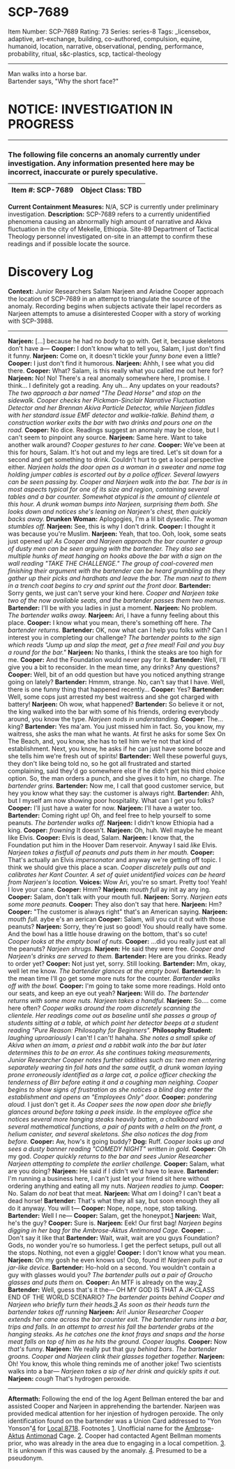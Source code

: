 # SCP-7689
Item Number: SCP-7689
Rating: 73
Series: series-8
Tags: _licensebox, adaptive, art-exchange, building, co-authored, compulsion, equine, humanoid, location, narrative, observational, pending, performance, probability, ritual, s&c-plastics, scp, tactical-theology

---

Man walks into a horse bar.  
Bartender says, "Why the short face?"
# NOTICE: INVESTIGATION IN PROGRESS
* * *
### The following file concerns an anomaly currently under investigation. Any information presented here may be incorrect, inaccurate or purely speculative.
  
  
**Item #:** SCP-7689 | **Object Class:** TBD  
---|---  
**Current Containment Measures:** N/A, SCP is currently under preliminary investigation.
**Description:** SCP-7689 refers to a currently unidentified phenomena causing an abnormally high amount of narrative and Akiva fluctuation in the city of Mekelle, Ethiopia. Site-89 Department of Tactical Theology personnel investigated on-site in an attempt to confirm these readings and if possible locate the source.
# Discovery Log
**Context:** Junior Researchers Salam Narjeen and Ariadne Cooper approach the location of SCP-7689 in an attempt to triangulate the source of the anomaly. Recording begins when subjects activate their lapel recorders as Narjeen attempts to amuse a disinterested Cooper with a story of working with SCP-3988.
* * *
**Narjeen:** […] because he had no _body_ to go with. Get it, because skeletons don't have a—
**Cooper:** I don't know what to tell you, Salam, I just don't find it funny.
**Narjeen:** Come on, it doesn't tickle your _funny bone_ even a little?
**Cooper:** I just don't find it humorous.
**Narjeen:** Ahhh, I see what you did there.
**Cooper:** What? Salam, is this really what you called me out here for?
**Narjeen:** No! No! There's a real anomaly somewhere here, I promise. I think… I definitely got a reading. Any uh… Any updates on your readouts?
_The two approach a bar named "The Dead Horse" and stop on the sidewalk. Cooper checks her Pickman-Sinclair Narrative Fluctuation Detector and her Brennan Akiva Particle Detector, while Narjeen fiddles with her standard issue EMF detector and walkie-talkie. Behind them, a construction worker exits the bar with two drinks and pours one on the road._
**Cooper:** No dice. Readings suggest an anomaly may be close, but I can't seem to pinpoint any source.
**Narjeen:** Same here. Want to take another walk around?
_Cooper gestures to her cane._
**Cooper:** We've been at this for hours, Salam. It's hot out and my legs are tired. Let's sit down for a second and get something to drink. Couldn't hurt to get a local perspective either.
_Narjeen holds the door open as a woman in a sweater and name tag holding jumper cables is escorted out by a police officer. Several lawyers can be seen passing by. Cooper and Narjeen walk into the bar._
_The bar is in most aspects typical for one of its size and region, containing several tables and a bar counter. Somewhat atypical is the amount of clientele at this hour._
_A drunk woman bumps into Narjeen, surprising them both. She looks down and notices she's leaning on Narjeen's chest, then quickly backs away._
**Drunken Woman:** Aplogogies, I'm a lil bit dysexlic.
_The woman stumbles off._
**Narjeen:** See, this is why I don't drink.
**Cooper:** I thought it was because you're Muslim.
**Narjeen:** Yeah, that too. Ooh, look, some seats just opened up!
_As Cooper and Narjeen approach the bar counter a group of dusty men can be seen arguing with the bartender. They also see multiple hunks of meat hanging on hooks above the bar with a sign on the wall reading "TAKE THE CHALLENGE."_
_The group of coal-covered men finishing their argument with the bartender can be heard grumbling as they gather up their picks and hardhats and leave the bar. The man next to them in a trench coat begins to cry and sprint out the front door._
**Bartender:** Sorry gents, we just can't serve your kind here.
_Cooper and Narjeen take two of the now available seats, and the bartender passes them two menus._
**Bartender:** I'll be with you ladies in just a moment.
**Narjeen:** No problem.
_The bartender walks away._
**Narjeen:** Ari, I have a funny feeling about this place.
**Cooper:** I know what you mean, there's something off here.
_The bartender returns._
**Bartender:** OK, now what can I help you folks with? Can I interest you in completing our challenge?
_The bartender points to the sign which reads "Jump up and slap the meat, get a free meal! Fail and you buy a round for the bar."_
**Narjeen:** No thanks, I think the steaks are too high for me.
**Cooper:** And the Foundation would never pay for it.
**Bartender:** Well, I'll give you a bit to reconsider. In the mean time, any drinks? Any questions?
**Cooper:** Well, bit of an odd question but have you noticed anything strange going on lately?
**Bartender:** Hmmm, strange. No, can't say that I have. Well, there is one funny thing that happened recently…
**Cooper:** Yes?
**Bartender:** Well, some cops just arrested my best waitress and she got charged with battery!
**Narjeen:** Oh wow, what happened?
**Bartender:** So believe it or not, the king walked into the bar with some of his friends, ordering everybody around, you know the type.
_Narjeen nods in understanding._
**Cooper:** The… king?
**Bartender:** Yes ma'am. You just missed him in fact. So, you know, my waitress, she asks the man what he wants. At first he asks for some Sex On The Beach, and, you know, she has to tell him we're not that kind of establishment. Next, you know, he asks if he can just have some booze and she tells him we're fresh out of spirits!
**Bartender:** Well these powerful guys, they don't like being told no, so he got all frustrated and started complaining, said they'd go somewhere else if he didn't get his third choice option. So, the man orders a punch, and she gives it to him, no charge.
_The bartender grins._
**Bartender:** Now me, I call that good customer service, but hey you know what they say: the customer is always right.
**Bartender:** Ahh, but I myself am now showing poor hospitality. What can I get you folks?
**Cooper:** I'll just have a water for now.
**Narjeen:** I'll have a water too.
**Bartender:** Coming right up! Oh, and feel free to help yourself to some peanuts.
_The bartender walks off._
**Narjeen:** I didn't know Ethiopia had a king.
**Cooper:** _frowning_ It doesn't.
**Narjeen:** Oh, huh. Well maybe he meant like Elvis.
**Cooper:** Elvis is dead, Salam.
**Narjeen:** I know that, the Foundation put him in the Hoover Dam reservoir. Anyway I said _like_ Elvis.
_Narjeen takes a fistfull of peanuts and puts them in her mouth._
**Cooper:** That's actually an Elvis _impersonator_ and anyway we're getting off topic. I think we should give this place a scan.
_Cooper discretely pulls out and calibrates her Kant Counter._
_A set of quiet unidentified voices can be heard from Narjeen's location._
**Voices:** Wow Ari, you're so smart. Pretty too! Yeah! I love your cane.
**Cooper:** Hmm?
**Narjeen:** _mouth full_ ay init ay any ing.
**Cooper:** Salam, don't talk with your mouth full.
**Narjeen:** Sorry.
_Narjeen eats some more peanuts._
**Cooper:** They also don't say that here.
**Narjeen:** Hm?
**Cooper:** "The customer is always right" that's an American saying.
**Narjeen:** _mouth full._ aybe e's an aerican
**Cooper:** Salam, will you cut it out with those peanuts?
**Narjeen:** Sorry, they're just so good! You should really have some. And the bowl has a little house drawing on the bottom, that's so cute!
_Cooper looks at the empty bowl of nuts._
**Cooper:** …did you really just eat all the peanuts?
_Narjeen shrugs._
**Narjeen:** He said they were free.
_Cooper and Narjeen's drinks are served to them._
**Bartender:** Here are you drinks. Ready to order yet?
**Cooper:** Not just yet, sorry. Still looking.
**Bartender:** Mm, okay, well let me know.
_The bartender glances at the empty bowl._
**Bartender:** In the mean time I'll go get some more nuts for the counter.
_Bartender walks off with the bowl._
**Cooper:** I'm going to take some more readings. Hold onto our seats, and keep an eye out yeah?
**Narjeen:** Will do.
_The bartender returns with some more nuts. Narjeen takes a handful._
**Narjeen:** So…. come here often?
_Cooper walks around the room discretely scanning the clientele. Her readings come out as baseline until she passes a group of students sitting at a table, at which point her detector beeps at a student reading "Pure Reason: Philosophy for Beginners"._
**Philosophy Student:** _laughing uproariously_ I can't! I can't! hahaha.
_She notes a small spike of Akiva when an imam, a priest and a rabbit walk into the bar but later determines this to be an error._
_As she continues taking measurements, Junior Researcher Cooper notes further oddities such as: two men entering separately wearing tin foil hats and the same outfit, a drunk woman laying prone erroneously identified as a large cat, a police officer checking the tenderness of Birr before eating it and a coughing man neighing._
_Cooper begins to show signs of frustration as she notices a blind dog enter the establishment and opens an "Employees Only" door._
**Cooper:** _pondering aloud._ I just don't get it.
_As Cooper sees the now open door she briefly glances around before taking a peek inside._
_In the employee office she notices several more hanging steaks heavily batten, a chalkboard with several mathematical functions, a pair of pants with a helm on the front, a helium canister, and several skeletons. She also notices the dog from before._
**Cooper:** Aw, how's it going buddy?
**Dog:** Ruff.
_Cooper looks up and sees a dusty banner reading "COMEDY NIGHT" written in gold._
**Cooper:** Oh my god.
_Cooper quickly returns to the bar and sees Junior Researcher Narjeen attempting to complete the earlier challenge._
**Cooper:** Salam, what are you doing?
**Narjeen:** He said if I didn't we'd have to leave.
**Bartender:** I'm running a business here, I can't just let your friend sit here without ordering anything and eating all my nuts.
_Narjeen readies to jump._
**Cooper:** No. Salam do _not_ beat that meat.
**Narjeen:** What _am_ I doing? I can't beat a dead horse!
**Bartender:** That's what they all say, but soon enough they all do it anyway. You will t—
**Cooper:** Nope, nope, nope, stop talking.
**Bartender:** Well I ne—
**Cooper:** Salam, get the honeypot.[1](javascript:;)
**Narjeen:** Wait, he's the guy?
**Cooper:** Sure is.
**Narjeen:** Eek! Our first bag!
_Narjeen begins digging in her bag for the Ambrose-Aktus Antimonad Cage._
**Cooper:** … Don't say it like that
**Bartender:** Wait, wait, wait are you guys Foundation? Gods, no wonder you're so humorless. I get the perfect setups, pull out all the stops. Nothing, not even a giggle!
**Cooper:** I don't know what you mean.
**Narjeen:** Oh my gosh he even knows us! Oop, found it!
_Narjeen pulls out a jar-like device._
**Bartender:** Ho-hold on a second. You wouldn't contain a guy with glasses would you?
_The bartender pulls out a pair of Groucho glasses and puts them on._
**Cooper:** An MTF is already on the way.[2](javascript:;)
**Bartender:** Well, guess that's it the— OH MY GOD IS THAT A JK-CLASS END OF THE WORLD SCENARIO?
_The bartender points behind Cooper and Narjeen who briefly turn their heads.[3](javascript:;) As soon as their heads turn the bartender takes off running_
**Narjeen:** Ari!
_Junior Researcher Cooper extends her cane across the bar counter exit._
_The bartender runs into a bar, trips and falls. In an attempt to arrest his fall the bartender grabs at the hanging steaks. As he catches one the knot frays and snaps and the horse meat falls on top of him as he hits the ground._
_Cooper laughs._
**Cooper:** Now _that's_ funny.
**Narjeen:** We really put that guy _behind bars_.
_The bartender groans._
_Cooper and Narjeen clink their glasses together together._
**Narjeen:** Oh! You know, this whole thing reminds me of another joke! Two scientists walks into a bar—
_Narjeen takes a sip of her drink and quickly spits it out._
**Narjeen:** _cough_ That's hydrogen peroxide.
* * *
**Aftermath:** Following the end of the log Agent Bellman entered the bar and assisted Cooper and Narjeen in apprehending the bartender.
Narjeen was provided medical attention for her injestion of hydrogen peroxide.
The only identification found on the bartender was a Union Card addressed to "Yon Yonson"[4](javascript:;) for [Local 8718](/the-s-c-plastics-hub).
Footnotes
[1](javascript:;). Unofficial name for the [Ambrose](/scp-5993)-[Aktus](/djkaktus-s-proposal-j) [Antimonad](/spikebrennan-s-proposal) Cage.
[2](javascript:;). Cooper had contacted Agent Bellman moments prior, who was already in the area due to engaging in a local competition.
[3](javascript:;). It is unknown if this was caused by the anomaly.
[4](javascript:;). Presumed to be a pseudonym.